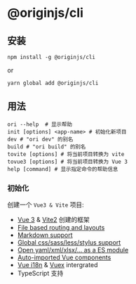 # @originjs/cli

## 安装

```shell
npm install -g @originjs/cli
```

or

```shell
yarn global add @originjs/cli
```

## 用法

```shell
ori --help  # 显示帮助
init [options] <app-name> # 初始化新项目
dev # "ori dev" 的别名
build # "ori build" 的别名
tovite [options] # 将当前项目转换为 vite
tovue3 [options] # 将当前项目转换为 Vue 3
help [command] # 显示指定命令的帮助信息
```

### 初始化

创建一个 `Vue3 & Vite` 项目:

- [Vue 3](https://github.com/vuejs/vue-next) & [Vite2](https://github.com/vitejs/vite) 创建的框架
- [File based routing and layouts](https://github.com/originjs/origin.js/tree/main/packages/vite-plugin-pages)
- [Markdown support](https://github.com/antfu/vite-plugin-md)
- [Global css/sass/less/stylus support](https://github.com/originjs/origin.js/tree/main/packages/vite-plugin-global-style)
- [Open yaml/xml/xlsx/... as a ES module](https://github.com/originjs/origin.js/tree/main/packages/vite-plugin-content)
- [Auto-imported Vue components](https://github.com/antfu/unplugin-vue-components)
- [Vue i18n](https://github.com/intlify/vue-i18n-next) & [Vuex](https://github.com/vuejs/vue-next) intergrated
- TypeScript 支持
